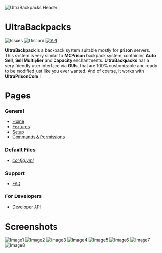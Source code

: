![UltraBackpacks Header](https://imgur.com/eiP6dmn.png)
# UltraBackpacks
![Issues](https://img.shields.io/github/issues/Drawethree/UltraBackpacks?label=Issues&logo=GitHub)
![Discord](https://img.shields.io/discord/505846258867372033?label=Discord&logo=Discord)
[![API](https://jitpack.io/v/Drawethree/UltraBackpacksAPI.svg)](https://jitpack.io/#Drawethree/UltraBackpacksAPI)


**UltraBackpack** is a backpack system suitable mostly for **prison** servers. This system is very similar to **MCPrison** backpack system, containing **Auto Sell**, **Sell Multiplier** and **Capacity** enchantments. **UltraBackpacks** has a very friendly user interface via **GUIs**, that are 100% customizable and ready to be modified just like you ever wanted. And of course, it works with **UltraPrisonCore** !

# Pages
### General
* [Home](https://github.com/Drawethree/UltraBackpacks/wiki)
* [Features](https://github.com/Drawethree/UltraBackpacks/wiki/Features)
* [Setup](https://github.com/Drawethree/UltraBackpacks/wiki/Setup)
* [Commands & Permissions](https://github.com/Drawethree/UltraBackpacks/wiki/Commands-&-Permissions)
### Default Files
* [_config.yml_](https://github.com/Drawethree/UltraBackpacks/wiki/config.yml)

### Support
* [FAQ](https://github.com/Drawethree/UltraBackpacks/wiki/Frequently-Asked-Questions)
### For Developers
* [Developer API](https://github.com/Drawethree/UltraBackpacks/wiki/Developer-API)

# Screenshots
![Image1](https://imgur.com/VeSq3Ok.png)
![Image2](https://imgur.com/XfWSpTa.gif)
![Image3](https://imgur.com/7pfDoCb.png)
![Image4](https://imgur.com/zSzqbSp.gif)
![Image5](https://imgur.com/o46KFI3.png)
![Image6](https://imgur.com/JXJETOw.gif)
![Image7](https://imgur.com/6EysgEx.png)
![Image8](https://imgur.com/HFFLUi9.gif)

